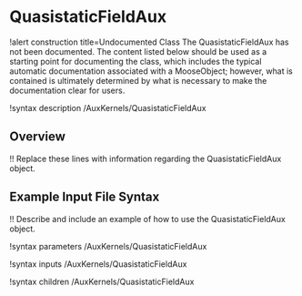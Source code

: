 # QuasistaticFieldAux

!alert construction title=Undocumented Class
The QuasistaticFieldAux has not been documented. The content listed below should be used as a starting point for
documenting the class, which includes the typical automatic documentation associated with a
MooseObject; however, what is contained is ultimately determined by what is necessary to make the
documentation clear for users.

!syntax description /AuxKernels/QuasistaticFieldAux

## Overview

!! Replace these lines with information regarding the QuasistaticFieldAux object.

## Example Input File Syntax

!! Describe and include an example of how to use the QuasistaticFieldAux object.

!syntax parameters /AuxKernels/QuasistaticFieldAux

!syntax inputs /AuxKernels/QuasistaticFieldAux

!syntax children /AuxKernels/QuasistaticFieldAux
